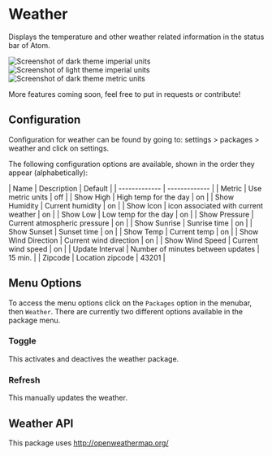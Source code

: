 # Weather

Displays the temperature and other weather related information in the status bar of Atom.

![Screenshot of dark theme imperial units](http://i.imgur.com/0f0l2gL.png)
![Screenshot of light theme imperial units](http://i.imgur.com/JCRQnV0.png)
![Screenshot of dark theme metric units](http://i.imgur.com/yAd6Ngh.png)

More features coming soon, feel free to put in requests or contribute!

## Configuration

Configuration for weather can be found by going to: settings > packages > weather and click on settings.

The following configuration options are available, shown in the order they appear (alphabetically):

| Name | Description | Default |
| ------------- | ------------- |
| Metric | Use metric units | off |
| Show High  | High temp for the day | on |
| Show Humidity  | Current humidity | on |
| Show Icon | icon associated with current weather | on |
| Show Low | Low temp for the day | on |
| Show Pressure | Current atmospheric pressure | on |
| Show Sunrise | Sunrise time | on |
| Show Sunset | Sunset time | on |
| Show Temp | Current temp | on |
| Show Wind Direction | Current wind direction | on |
| Show Wind Speed | Current wind speed | on |
| Update Interval | Number of minutes between updates | 15 min. |
| Zipcode | Location zipcode | 43201 |

## Menu Options
To access the menu options click on the `Packages` option in the menubar, then `Weather`. There are currently two different options available in the package menu.

### Toggle
This activates and deactives the weather package.

### Refresh
This manually updates the weather.

## Weather API

This package uses http://openweathermap.org/
